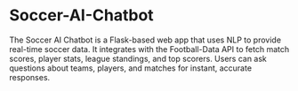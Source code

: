# Soccer-AI-Chatbot
The Soccer AI Chatbot is a Flask-based web app that uses NLP to provide real-time soccer data. It integrates with the Football-Data API to fetch match scores, player stats, league standings, and top scorers. Users can ask questions about teams, players, and matches for instant, accurate responses.
